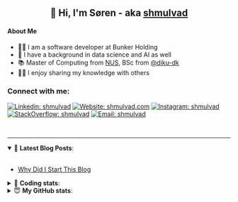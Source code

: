 <h2 align="center">
	👋 Hi, I'm Søren - aka <a href="https://shmulvad.com">shmulvad</a>
</h2>

#### About Me
- 👨‍💻 I am a software developer at Bunker Holding
- 🤖 I have a background in data science and AI as well
- 📚 Master of Computing from [NUS], BSc from [@diku-dk]
- 👨‍🏫 I enjoy sharing my knowledge with others

### Connect with me:

[![Linkedin: shmulvad](https://img.shields.io/badge/shmulvad-blue?style=flat&logo=Linkedin&logoColor=white)][linkedin]
[![Website: shmulvad.com](https://img.shields.io/badge/shmulvad.com-47CCCC?&style=flat&logo=Google-Chrome&logoColor=white)][website]
[![Instagram: shmulvad](https://img.shields.io/badge/-@shmulvad-purple?style=flat&logo=Instagram&logoColor=white)][instagram]
[![StackOverflow: shmulvad](https://img.shields.io/badge/shmulvad-FE7A16?style=flat&logo=stack-overflow&logoColor=white)][stackOverflow]
[![Email: shmulvad](https://img.shields.io/badge/shmulvad-D14836?style=flat&logo=gmail&logoColor=white)][mail]

<br />

---

<details open>
 <summary>📕 <b>Latest Blog Posts</b>: </summary>

<br>

<!-- BLOG-POST-LIST:START -->
- [Why Did I Start This Blog](https://shmulvad.com/blog/why-did-start-this-blog)
<!-- BLOG-POST-LIST:END -->

</details>

<!-- --- -->

<details>
 <summary>🤖 <b>Coding stats</b>: </summary>

<br>

NOTE: Doesn't track coding at work.

<!--START_SECTION:waka-->
![Code Time](http://img.shields.io/badge/Code%20Time-3%2C132%20hrs%2028%20mins-blue)

**I'm an Early 🐤** 

```text
🌞 Morning                2314 commits        ██████░░░░░░░░░░░░░░░░░░░   24.49 % 
🌆 Daytime                3458 commits        █████████░░░░░░░░░░░░░░░░   36.59 % 
🌃 Evening                2626 commits        ███████░░░░░░░░░░░░░░░░░░   27.79 % 
🌙 Night                  1052 commits        ███░░░░░░░░░░░░░░░░░░░░░░   11.13 % 
```


📊 **This Week I Spent My Time On** 

```text
💬 Programming Languages: 
Other                    1 hr 3 mins         ████████████░░░░░░░░░░░░░   46.03 % 
Python                   46 mins             ████████░░░░░░░░░░░░░░░░░   33.68 % 
TypeScript               17 mins             ███░░░░░░░░░░░░░░░░░░░░░░   13.05 % 
JSON                     7 mins              █░░░░░░░░░░░░░░░░░░░░░░░░   05.54 % 
TOML                     1 min               ░░░░░░░░░░░░░░░░░░░░░░░░░   01.05 % 

🔥 Editors: 
VS Code                  1 hr 45 mins        ███████████████████░░░░░░   77.01 % 
Zsh                      31 mins             ██████░░░░░░░░░░░░░░░░░░░   22.99 % 

🐱‍💻 Projects: 
km24-core                1 hr 34 mins        █████████████████░░░░░░░░   68.48 % 
logs                     22 mins             ████░░░░░░░░░░░░░░░░░░░░░   16.04 % 
Unknown Project          9 mins              ██░░░░░░░░░░░░░░░░░░░░░░░   06.99 % 
company-scrapers         6 mins              █░░░░░░░░░░░░░░░░░░░░░░░░   05.00 % 
Terminal                 4 mins              █░░░░░░░░░░░░░░░░░░░░░░░░   03.48 % 
```


 Last Updated on 20/07/2025 18:55:38 UTC
<!--END_SECTION:waka-->

</details>

<!-- --- -->

<details>
 <summary>😇 <b>My GitHub stats</b>: </summary>

<br>

<img align="left" alt="shmulvad's Github Stats" src="https://github-readme-stats.vercel.app/api?username=shmulvad&show_icons=true&hide_border=true" />

</details>



[website]: https://shmulvad.com
[linkedin]: https://linkedin.com/in/shmulvad
[instagram]: https://instagram.com/shmulvad
[stackOverflow]: https://stackoverflow.com/users/9248793/shmulvad
[mail]: mailto:shmulvad@gmail.com
[@diku-dk]: https://github.com/diku-dk
[github]: https://github.com/shmulvad
[NUS]: https://www.nus.edu.sg
